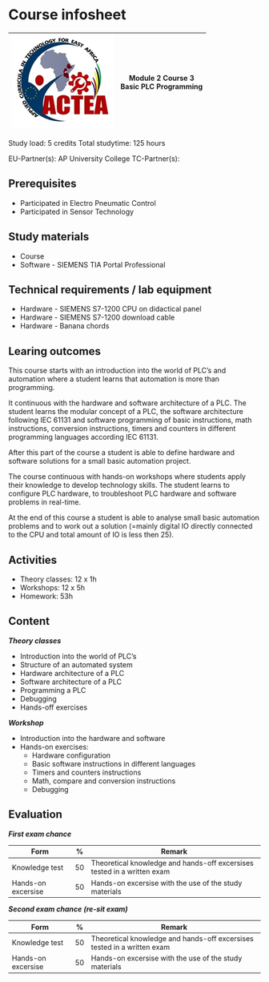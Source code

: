 # Course infosheet
| ![ACTEA_logo](/ACTEA_logo.jpg) | **Module 2 Course 3** <br /> **Basic PLC Programming** |
| :----: | :----: |

Study load: 5 credits
Total studytime: 125 hours

EU-Partner(s): AP University College
TC-Partner(s):

## Prerequisites
* Participated in Electro Pneumatic Control
* Participated in Sensor Technology

## Study materials
* Course
* Software - SIEMENS TIA Portal Professional

## Technical requirements / lab equipment
* Hardware - SIEMENS S7-1200 CPU on didactical panel
* Hardware - SIEMENS S7-1200 download cable
* Hardware - Banana chords

## Learing outcomes
This course starts with an introduction into the world of PLC’s and automation
where a student learns that automation is more than programming.

It continuous with the hardware and software architecture of a PLC. The student learns the modular concept of a PLC, the software architecture following IEC 61131 and software programming of basic instructions, math instructions, conversion instructions, timers and counters in different programming languages according IEC 61131.

After this part of the course a student is able to define hardware and software solutions for a small basic automation project.

The course continuous with hands-on workshops where students apply their
knowledge to develop technology skills. The student learns to configure PLC hardware, to troubleshoot PLC hardware and software problems in
real-time.

At the end of this course a student is able to analyse small basic automation problems and to work out a solution (=mainly digital IO directly connected to the CPU and total amount of IO is less then 25).

## Activities
-   Theory classes: 12 x 1h
-   Workshops: 12 x 5h
-   Homework: 53h

## Content
***Theory classes***
-   Introduction into the world of PLC’s
-   Structure of an automated system
-   Hardware architecture of a PLC
-   Software architecture of a PLC
-   Programming a PLC
-   Debugging
-   Hands-off exercises

***Workshop***
-   Introduction into the hardware and software
-   Hands-on exercises:
    -   Hardware configuration
    -   Basic software instructions in different languages
    -   Timers and counters instructions
    -   Math, compare and conversion instructions
    -   Debugging

## Evaluation
***First exam chance***

| Form | % | Remark |
|---|---|---|
| Knowledge test | 50 | Theoretical knowledge and hands-off excersises tested in a written exam |
| Hands-on excersise | 50 | Hands-on excersise with the use of the study materials |

***Second exam chance (re-sit exam)***

| Form | % | Remark |
|---|---|---|
| Knowledge test | 50 | Theoretical knowledge and hands-off excersises tested in a written exam |
| Hands-on excersise | 50 | Hands-on excersise with the use of the study materials |
